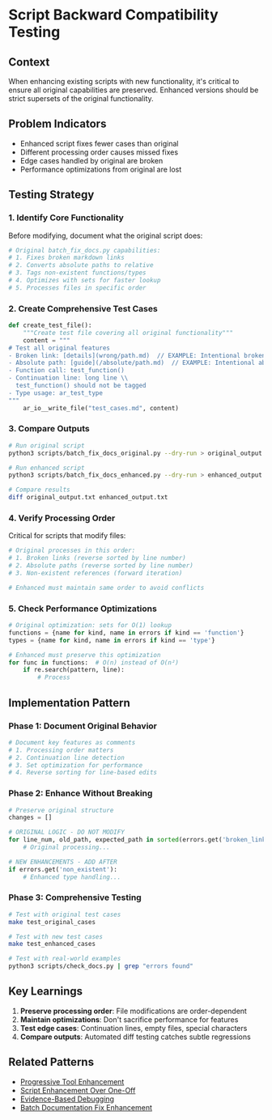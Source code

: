 # Script Backward Compatibility Testing

## Context

When enhancing existing scripts with new functionality, it's critical to ensure all original capabilities are preserved. Enhanced versions should be strict supersets of the original functionality.

## Problem Indicators

- Enhanced script fixes fewer cases than original
- Different processing order causes missed fixes
- Edge cases handled by original are broken
- Performance optimizations from original are lost

## Testing Strategy

### 1. Identify Core Functionality

Before modifying, document what the original script does:
```python
# Original batch_fix_docs.py capabilities:
# 1. Fixes broken markdown links
# 2. Converts absolute paths to relative
# 3. Tags non-existent functions/types
# 4. Optimizes with sets for faster lookup
# 5. Processes files in specific order
```

### 2. Create Comprehensive Test Cases

```python
def create_test_file():
    """Create test file covering all original functionality"""
    content = """
# Test all original features
- Broken link: [details](wrong/path.md)  // EXAMPLE: Intentional broken link for testing
- Absolute path: [guide](/absolute/path.md)  // EXAMPLE: Intentional absolute path for testing
- Function call: test_function()
- Continuation line: long line \\
  test_function() should not be tagged
- Type usage: ar_test_type
"""
    ar_io__write_file("test_cases.md", content)
```

### 3. Compare Outputs

```bash
# Run original script
python3 scripts/batch_fix_docs_original.py --dry-run > original_output.txt

# Run enhanced script  
python3 scripts/batch_fix_docs_enhanced.py --dry-run > enhanced_output.txt

# Compare results
diff original_output.txt enhanced_output.txt
```

### 4. Verify Processing Order

Critical for scripts that modify files:
```python
# Original processes in this order:
# 1. Broken links (reverse sorted by line number)
# 2. Absolute paths (reverse sorted by line number)  
# 3. Non-existent references (forward iteration)

# Enhanced must maintain same order to avoid conflicts
```

### 5. Check Performance Optimizations

```python
# Original optimization: sets for O(1) lookup
functions = {name for kind, name in errors if kind == 'function'}
types = {name for kind, name in errors if kind == 'type'}

# Enhanced must preserve this optimization
for func in functions:  # O(n) instead of O(n²)
    if re.search(pattern, line):
        # Process
```

## Implementation Pattern

### Phase 1: Document Original Behavior
```python
# Document key features as comments
# 1. Processing order matters
# 2. Continuation line detection
# 3. Set optimization for performance
# 4. Reverse sorting for line-based edits
```

### Phase 2: Enhance Without Breaking
```python
# Preserve original structure
changes = []

# ORIGINAL LOGIC - DO NOT MODIFY
for line_num, old_path, expected_path in sorted(errors.get('broken_links', []), reverse=True):
    # Original processing...

# NEW ENHANCEMENTS - ADD AFTER
if errors.get('non_existent'):
    # Enhanced type handling...
```

### Phase 3: Comprehensive Testing
```bash
# Test with original test cases
make test_original_cases

# Test with new test cases
make test_enhanced_cases

# Test with real-world examples
python3 scripts/check_docs.py | grep "errors found"
```

## Key Learnings

1. **Preserve processing order**: File modifications are order-dependent
2. **Maintain optimizations**: Don't sacrifice performance for features
3. **Test edge cases**: Continuation lines, empty files, special characters
4. **Compare outputs**: Automated diff testing catches subtle regressions

## Related Patterns

- [Progressive Tool Enhancement](progressive-tool-enhancement.md)
- [Script Enhancement Over One-Off](script-enhancement-over-one-off.md)
- [Evidence-Based Debugging](evidence-based-debugging.md)
- [Batch Documentation Fix Enhancement](batch-documentation-fix-enhancement.md)